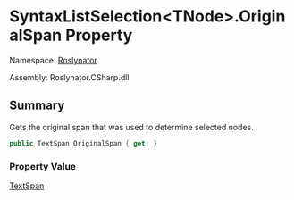 # SyntaxListSelection\<TNode>\.OriginalSpan Property

Namespace: [Roslynator](../../README.md)

Assembly: Roslynator\.CSharp\.dll

## Summary

Gets the original span that was used to determine selected nodes\.

```csharp
public TextSpan OriginalSpan { get; }
```

### Property Value

[TextSpan](https://docs.microsoft.com/en-us/dotnet/api/microsoft.codeanalysis.text.textspan)

